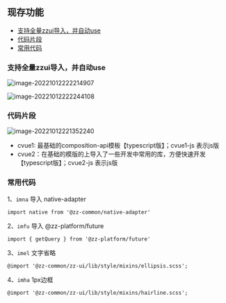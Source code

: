 ## 现存功能

- [支持全量zzui导入，并自动use](#支持全量zzui导入，并自动use)
- [代码片段](代码片段)
- [常用代码](常用代码)



### 支持全量zzui导入，并自动use

![image-20221012222214907](https://qn.huat.xyz/mac/20221012222214.png)





![image-20221012222244108](https://qn.huat.xyz/mac/20221012222244.png)

### 代码片段

![image-20221012221352240](https://qn.huat.xyz/mac/20221012221352.png)

- cvue1: 最基础的composition-api模板【typescript版】；cvue1-js 表示js版
- cvue2：在基础的模版的上导入了一些开发中常用的库，方便快速开发【typescript版】；cvue2-js 表示js版



### 常用代码

1、`imna` 导入 native-adapter

```
import native from '@zz-common/native-adapter'
```



2、`imfu` 导入 @zz-platform/future

```
import { getQuery } from '@zz-platform/future'
```



3、`imel` 文字省略

```
@import '@zz-common/zz-ui/lib/style/mixins/ellipsis.scss';
```





4、`imha` 1px边框

```
@import '@zz-common/zz-ui/lib/style/mixins/hairline.scss';
```



